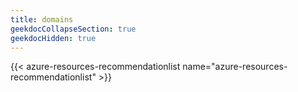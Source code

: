 ```yaml
---
title: domains
geekdocCollapseSection: true
geekdocHidden: true
---
```


{{< azure-resources-recommendationlist name="azure-resources-recommendationlist" >}}
